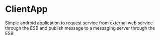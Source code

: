 ClientApp
========

Simple android application to request service from external web service through the ESB and publish message to a messaging server through the ESB